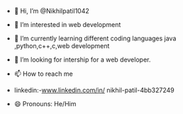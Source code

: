 - 👋 Hi, I’m @Nikhilpatil1042
- 👀 I’m interested in web development 
- 🌱 I’m currently learning different coding languages java ,python,c++,c,web development
- 💞️ I’m looking for intership for a web developer.
- 📫 How to reach me
- linkedin:-www.linkedin.com/in/
nikhil-patil-4bb327249

- 😄 Pronouns: He/Him

<!---
Nikhilpatil1042/Nikhilpatil1042 is a ✨ special ✨ repository because its `README.md` (this file) appears on your GitHub profile.
You can click the Preview link to take a look at your changes.
--->
